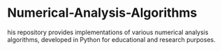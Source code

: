 # Numerical-Analysis-Algorithms
his repository provides implementations of various numerical analysis algorithms, developed in Python for educational and research purposes.
